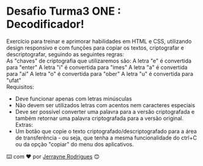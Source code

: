 # Desafio Turma3 ONE : Decodificador!

Exercício para treinar e aprimorar habilidades em HTML e CSS, utilizando design responsivo e com funções para copiar os textos, criptografar e descriptografar, seguindo as seguintes regras:<br>
As "chaves" de criptografia que utilizaremos são:
A letra "e" é convertida para "enter"
A letra "i" é convertida para "imes"
A letra "a" é convertida para "ai"
A letra "o" é convertida para "ober"
A letra "u" é convertida para "ufat"
<br>
Requisitos:<br>
- Deve funcionar apenas com letras minúsculas
- Não devem ser utilizados letras com acentos nem caracteres especiais
- Deve ser possível converter uma palavra para a versão criptografada e também retornar uma palavra criptografada para a versão original.<br>
Extras:<br>
- Um botão que copie o texto criptografado/descriptografado para a área de transferência - ou seja, que tenha a mesma funcionalidade do ctrl+C ou da opção "copiar" do menu dos aplicativos.

⌨️ com ❤️ por [Jerrayne Rodrigues](https://gist.github.com/jerrayner) 😊

